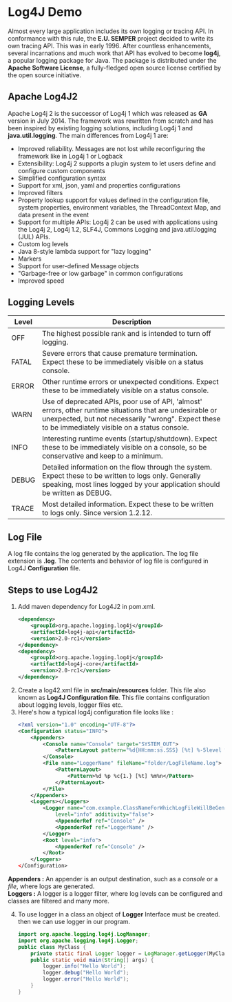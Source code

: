 # Log4J Demo

Almost every large application includes its own logging or tracing API. In conformance with this rule, the **E.U. SEMPER** project decided to write its own tracing API. This was in early 1996. After countless enhancements, several incarnations and much work that API has evolved to become **log4j**, a popular logging package for Java. The package is distributed under the **Apache Software License**, a fully-fledged open source license certified by the open source initiative.

## Apache Log4J2

Apache Log4j 2 is the successor of Log4j 1 which was released as **GA** version in July 2014. The framework was rewritten from scratch and has been inspired by existing logging solutions, including Log4j 1 and **java.util.logging**. The main differences from Log4j 1 are:  
* Improved reliability. Messages are not lost while reconfiguring the framework like in Log4j 1 or Logback
* Extensibility: Log4j 2 supports a plugin system to let users define and configure custom components
* Simplified configuration syntax
* Support for xml, json, yaml and properties configurations
* Improved filters
* Property lookup support for values defined in the configuration file, system properties, environment variables, the ThreadContext Map, and data present in the event
* Support for multiple APIs: Log4j 2 can be used with applications using the Log4j 2, Log4j 1.2, SLF4J, Commons Logging and java.util.logging (JUL) APIs.
* Custom log levels
* Java 8-style lambda support for "lazy logging"
* Markers
* Support for user-defined Message objects
* "Garbage-free or low garbage" in common configurations
* Improved speed

## Logging Levels
| **Level** | **Description** |
| --------- | --------------- |
| OFF | The highest possible rank and is intended to turn off logging. |
| FATAL | Severe errors that cause premature termination. Expect these to be immediately visible on a status console. |
| ERROR | Other runtime errors or unexpected conditions. Expect these to be immediately visible on a status console. |
| WARN | Use of deprecated APIs, poor use of API, 'almost' errors, other runtime situations that are undesirable or unexpected, but not necessarily "wrong". Expect these to be immediately visible on a status console. |
| INFO | Interesting runtime events (startup/shutdown). Expect these to be immediately visible on a console, so be conservative and keep to a minimum. |
| DEBUG | Detailed information on the flow through the system. Expect these to be written to logs only. Generally speaking, most lines logged by your application should be written as DEBUG. |
| TRACE | Most detailed information. Expect these to be written to logs only. Since version 1.2.12. |

## Log File

A log file contains the log generated by the application. The log file extension is **.log**. The contents and behavior of log file is configured in Log4J **Configuration** file.

## Steps to use Log4J2

1. Add maven dependency for Log4J2 in pom.xml.
    ```xml
    <dependency>
		<groupId>org.apache.logging.log4j</groupId>
		<artifactId>log4j-api</artifactId>
		<version>2.0-rc1</version>
	</dependency>
	<dependency>
		<groupId>org.apache.logging.log4j</groupId>
		<artifactId>log4j-core</artifactId>
		<version>2.0-rc1</version>
	</dependency>
    ```
2. Create a log42.xml file in **src/main/resources** folder. This file also known as **Log4J Configuration file**. This file contains configuration about logging levels, logger files etc.
3. Here's how a typical log4j configuration file looks like :
    ```xml
    <?xml version="1.0" encoding="UTF-8"?>
    <Configuration status="INFO">
	    <Appenders>
		    <Console name="Console" target="SYSTEM_OUT">
			    <PatternLayout pattern="%d{HH:mm:ss.SSS} [%t] %-5level %logger{36} - %msg%n" />
		    </Console>
		    <File name="LoggerName" fileName="folder/LogFileName.log">
			    <PatternLayout>
				    <Pattern>%d %p %c{1.} [%t] %m%n</Pattern>
			    </PatternLayout>
		    </File>
	    </Appenders>
        <Loggers></Loggers>
            <Logger name="com.example.ClassNameForWhichLogFileWillBeGenerated"
                level="info" additivity="false">
                <AppenderRef ref="Console" />
                <AppenderRef ref="LoggerName" />
            </Logger>
            <Root level="info">
                <AppenderRef ref="Console" />
            </Root>
	    </Loggers>
    </Configuration>
    ```
**Appenders :** An appender is an output destination, such as a *console* or a *file*, where logs are generated.  
**Loggers :** A logger is a logger filter, where log levels can be configured and classes are filtered and many more. 

4. To use logger in a class an object of **Logger** Interface must be created. then we can use logger in our program.  

	```java
	import org.apache.logging.log4j.LogManager;
	import org.apache.logging.log4j.Logger;
	public class MyClass {
		private static final Logger logger = LogManager.getLogger(MyClass.class);
		public static void main(String[] args) {
			logger.info("Hello World");
			logger.debug("Hello World");
			logger.error("Hello World");
		}
	}
	```
